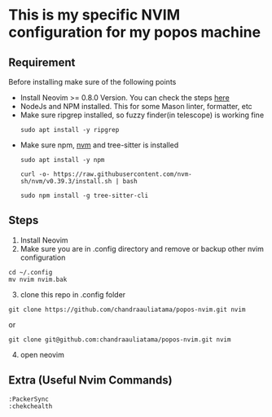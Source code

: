 # This is my specific NVIM configuration for my popos machine

## Requirement

Before installing make sure of the following points
- Install Neovim >= 0.8.0 Version. You can check the steps [here](https://linux.how2shout.com/3-ways-to-install-neovim-on-ubuntu-22-04-or-20-04/)
- NodeJs and NPM installed. This for some Mason linter, formatter, etc
- Make sure ripgrep installed, so fuzzy finder(in telescope) is working fine
    ```
    sudo apt install -y ripgrep
    ```
- Make sure npm, [nvm](https://github.com/nvm-sh/nvm) and tree-sitter is installed
    ```
    sudo apt install -y npm

    curl -o- https://raw.githubusercontent.com/nvm-sh/nvm/v0.39.3/install.sh | bash

    sudo npm install -g tree-sitter-cli 
    ```

## Steps
1. Install Neovim
2. Make sure you are in .config directory and remove or backup other nvim configuration
```
cd ~/.config
mv nvim nvim.bak
```
3. clone this repo in .config folder
```
git clone https://github.com/chandraauliatama/popos-nvim.git nvim
```
or
```
git clone git@github.com:chandraauliatama/popos-nvim.git nvim
```
4. open neovim


## Extra (Useful Nvim Commands)
```
:PackerSync
:chekchealth

```


